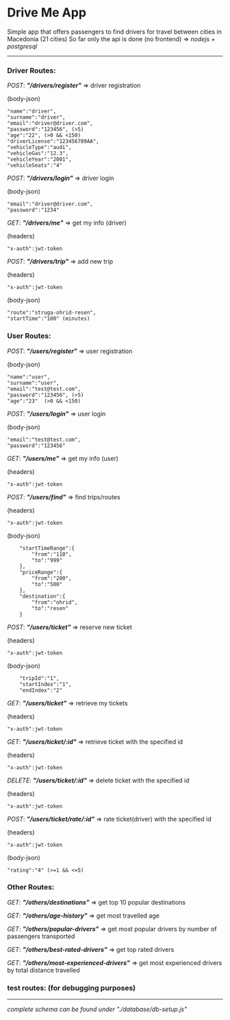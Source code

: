 # Drive Me App

Simple app that offers passengers to find drivers for travel between cities in Macedonia (21 cities)
So far only the api is done (no frontend) => _nodejs + postgresql_

***

### Driver Routes:
_POST_:  ___"/drivers/register"___ => driver registration

(body-json) 

    "name":"driver",
    "surname":"driver",
    "email":"driver@driver.com",
    "password":"123456", (>5)
    "age":"22", (>0 && <150)
    "driverLicense":"123456789AA",
    "vehicleType":"audi",
    "vehicleGas":"12.3",
    "vehicleYear":"2001",
    "vehicleSeats":"4"
    
_POST_: ___"/drivers/login"___ => driver login

(body-json)  

    "email":"driver@driver.com",
    "password":"1234"

_GET_: ___"/drivers/me"___ => get my info (driver)

(headers)   

    "x-auth":jwt-token

_POST_: ___"/drivers/trip"___ => add new trip

(headers)   

    "x-auth":jwt-token
    
(body-json) 

    "route":"struga-ohrid-resen",
    "startTime":"100" (minutes)
    
### User Routes:
_POST_: ___"/users/register"___ => user registration

(body-json) 

    "name":"user",
    "surname":"user",
    "email":"test@test.com",
    "password":"123456", (>5)
    "age":"23"  (>0 && <150)

_POST_: ___"/users/login"___ => user login

(body-json) 

    "email":"test@test.com",
    "password":"123456"

_GET_: ___"/users/me"___ => get my info (user)

(headers)

    "x-auth":jwt-token
    
_POST_: ___"/users/find"___ => find trips/routes

(headers)

    "x-auth":jwt-token

(body-json)

    	"startTimeRange":{
    		"from":"110",
    		"to":"999"
    	},
    	"priceRange":{
    		"from":"200",
    		"to":"500"
    	},
    	"destination":{
    		"from":"ohrid",
    		"to":"resen"
    	}
    	
_POST_: ___"/users/ticket"___ => reserve new ticket

(headers)

    "x-auth":jwt-token
    
(body-json)

    	"tripId":"1",
    	"startIndex":"1",
    	"endIndex":"2"
    	
_GET_: ___"/users/ticket"___ => retrieve my tickets

(headers)

    "x-auth":jwt-token
    	
_GET_: ___"/users/ticket/:id"___ => retrieve ticket with the specified id

(headers)

    "x-auth":jwt-token
    
_DELETE_: ___"/users/ticket/:id"___ => delete ticket with the specified id

(headers)

    "x-auth":jwt-token
    
_POST_: ___"/users/ticket/rate/:id"___ => rate ticket(driver) with the specified id

(headers)

    "x-auth":jwt-token
    
(body-json)

    "rating":"4" (>=1 && <=5)
    


### Other Routes:

_GET_: ___"/others/destinations"___ => get top 10 popular destinations

_GET_: ___"/others/age-history"___ => get most travelled age

_GET_: ___"/others/popular-drivers"___ => get most popular drivers by number of passengers transported 

_GET_: ___"/others/best-rated-drivers"___ => get top rated drivers

_GET_: ___"/others/most-experienced-drivers"___ => get most experienced drivers by total distance travelled

### test routes: (for debugging purposes)

***
_complete schema can be found under "./database/db-setup.js"_